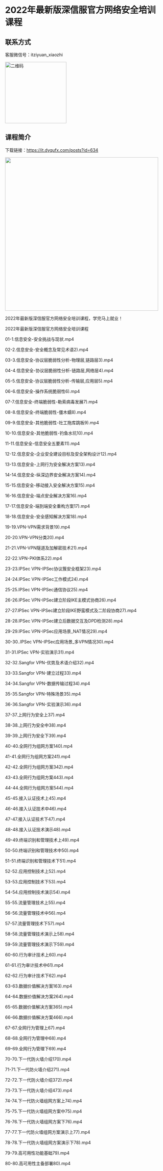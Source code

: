 # 2022年最新版深信服官方网络安全培训课程

## 联系方式

客服微信号：itziyuan_xiaozhi

<img src="https://ziyuanyun.oss-cn-guangzhou.aliyuncs.com/common/20240614073449/666b82192834a.jpg" width="200" height="200" alt="二维码">

## 课程简介

下载链接：https://it.dyqufx.com/posts?id=634

<img src="https://ziyuanyun.oss-cn-guangzhou.aliyuncs.com/yun/20240515152143/66446287b76b1.jpg" width="500" alt="">

  2022年最新版深信服官方网络安全培训课程，学完马上就业！

 2022年最新版深信服官方网络安全培训课程



 01-1.信息安全-安全挑战与现状.mp4

 02-2.信息安全-安全概念及常见术语2).mp4

 03-3.信息安全-协议层脆弱性分析-物理层,链路层3).mp4

 04-4.信息安全-协议层脆弱性分析-链路层,网络层4).mp4

 05-5.信息安全-协议层脆弱性分析-传输层,应用层5).mp4

 06-6.信息安全-操作系统脆弱性6).mp4

 07-7.信息安全-终端脆弱性-勒索病毒发展7).mp4

 08-8.信息安全-终端脆弱性-僵木蠕8).mp4

 09-9.信息安全-其他脆弱性-社工拖库跳板9).mp4

 10-10.信息安全-其他脆弱性-钓鱼水坑10).mp4

 11-11.信息安全-信息安全五要素11).mp4

 12-12.信息安全-企业安全建设目标及安全架构设计12).mp4

 13-13.信息安全-上网行为安全解决方案13).mp4

 14-14.信息安全-纵深边界安全解决方案14).mp4

 15-15.信息安全-移动接入安全解决方案15).mp4

 16-16.信息安全-端点安全解决方案16).mp4

 17-17.信息安全-端到端安全重构方案17).mp4

 18-18.信息安全-安全感知解决方案18).mp4

 19-19.VPN-VPN需求背景19).mp4

 20-20.VPN-VPN分类20).mp4

 21-21.VPN-VPN隧道及加解密技术21).mp4

 22-22.VPN-PKI体系22).mp4

 23-23.IPSec VPN-IPSec协议簇安全框架23).mp4

 24-24.IPSec VPN-IPSec工作模式24).mp4

 25-25.IPSec VPN-IPSec通信协议25).mp4

 26-26.IPSec VPN-IPSec建立阶段IKE主模式协商26).mp4

 27-27.IPSec VPN-IPSec建立阶段IKE野蛮模式及二阶段协商27).mp4

 28-28.IPSec VPN-IPSec建立后数据交互及DPD检测28).mp4

 29-29.IPSec VPN-IPSec应用场景_NAT情况29).mp4

 30-30..IPSec VPN-IPSec应用场景_多VPN情况30).mp4

 31-31.IPSec VPN-实验演示31).mp4

 32-32.Sangfor VPN-优势及术语介绍32).mp4

 33-33.Sangfor VPN-建立过程33).mp4

 34-34.Sangfor VPN-数据传输过程34).mp4

 35-35.Sangfor VPN-特殊场景35).mp4

 36-36.Sangfor VPN-实验演示36).mp4

 37-37.上网行为安全上37).mp4

 38-38.上网行为安全中38).mp4

 39-39.上网行为安全下39).mp4

 40-40.全网行为组网方案140).mp4

 41-41.全网行为组网方案241).mp4

 42-42.全网行为组网方案342).mp4

 43-43.全网行为组网方案443).mp4

 44-44.全网行为组网方案544).mp4

 45-45.接入认证技术上45).mp4

 46-46.接入认证技术中46).mp4

 47-47.接入认证技术下47).mp4

 48-48.接入认证技术演示48).mp4

 49-49.终端识别和管理技术上49).mp4

 50-50.终端识别和管理技术中50).mp4

 51-51.终端识别和管理技术下51).mp4

 52-52.应用控制技术上52).mp4

 53-53.应用控制技术下53).mp4

 54-54.应用控制技术演示54).mp4

 55-55.流量管理技术上55).mp4

 56-56.流量管理技术中56).mp4

 57-57.流量管理技术下57).mp4

 58-58.流量管理技术演示上58).mp4

 59-59.流量管理技术演示下59).mp4

 60-60.行为审计技术上60).mp4

 61-61.行为审计技术中61).mp4

 62-62.行为审计技术下62).mp4

 63-63.数据价值解决方案163).mp4

 64-64.数据价值解决方案264).mp4

 65-65.数据价值解决方案365).mp4

 66-66.数据价值解决方案466).mp4

 67-67.全网行为管理上67).mp4

 68-68.全网行为管理中68).mp4

 69-69.全网行为管理下69).mp4

 70-70.下一代防火墙介绍170).mp4

 71-71.下一代防火墙介绍271).mp4

 72-72.下一代防火墙介绍372).mp4

 73-73.下一代防火墙介绍473).mp4

 74-74.下一代防火墙组网方案上74).mp4

 75-75.下一代防火墙组网方案中75).mp4

 76-76.下一代防火墙组网方案下76).mp4

 77-77.下一代防火墙组网方案演示上77).mp4

 78-78.下一代防火墙组网方案演示下78).mp4

 79-79.高可用性功能基础79).mp4

 80-80.高可用性主备部署80).mp4

  